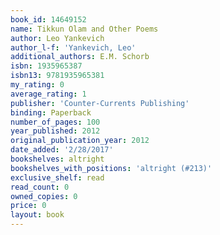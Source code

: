 ```yaml
---
book_id: 14649152
name: Tikkun Olam and Other Poems
author: Leo Yankevich
author_l-f: 'Yankevich, Leo'
additional_authors: E.M. Schorb
isbn: 1935965387
isbn13: 9781935965381
my_rating: 0
average_rating: 1
publisher: 'Counter-Currents Publishing'
binding: Paperback
number_of_pages: 100
year_published: 2012
original_publication_year: 2012
date_added: '2/28/2017'
bookshelves: altright
bookshelves_with_positions: 'altright (#213)'
exclusive_shelf: read
read_count: 0
owned_copies: 0
price: 0
layout: book
---
```

